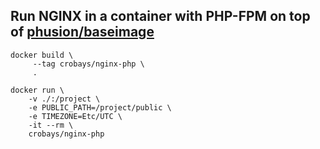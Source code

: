 ## Run NGINX in a container with PHP-FPM on top of [phusion/baseimage](https://github.com/phusion/baseimage-docker)

	docker build \
		 --tag crobays/nginx-php \
		 .

	docker run \
		-v ./:/project \
		-e PUBLIC_PATH=/project/public \
		-e TIMEZONE=Etc/UTC \
		-it --rm \
		crobays/nginx-php

